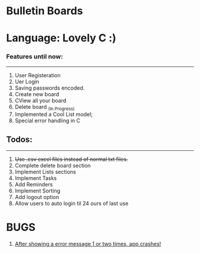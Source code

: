 # Bulletin Boards
# Language: Lovely C :)

<h3>Features until now:</h3>
<hr />
<ol>
    <li>User Registeration</li>
    <li>Uer Login </li>
    <li>Saving passwords encoded.</li>
    <li>Create new board</li>
    <li>CView all your board</li>
    <li>Delete board <sub>(In Progress)</sub></li>
    <li>Implemented a Cool List model;</li>
    <li>Special error handling in C</li>
</ol>
<h2>Todos:</h2>
<hr />
<ol>
    <li><s>Use .csv excel files instead of normal txt files.</s></li>
    <li>Complete delete board section</li>
    <li>Implement Lists sections</li>
    <li>Implement Tasks</li>
    <li>Add Reminders</li>
    <li>Implement Sorting</li>
    <li>Add logout option</li>
    <li>Allow users to auto login til 24 ours of last use</li>
</ol>

<h1>BUGS</h1>
<ol>
    <li><u> After showing a error message 1 or two times, app crashes!</u></li>
</ol>